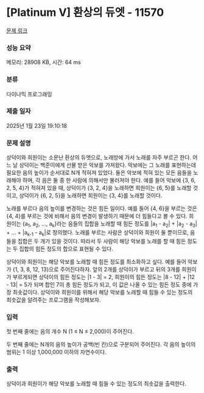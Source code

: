 # [Platinum V] 환상의 듀엣 - 11570 

[문제 링크](https://www.acmicpc.net/problem/11570) 

### 성능 요약

메모리: 28908 KB, 시간: 64 ms

### 분류

다이나믹 프로그래밍

### 제출 일자

2025년 1월 23일 19:10:18

### 문제 설명

<p>상덕이와 희원이는 소문난 환상의 듀엣으로, 노래방에 가서 노래를 자주 부르곤 한다. 어느 날 상덕이는 백준이에게 선물 받은 악보를 가져왔다. 악보에는 그 노래를 표현하는데 필요한 음의 높이가 순서대로 N개 적혀져 있었다. 둘은 악보에 적혀 있는 모든 음들을 노래해야 하며, 각 음은 둘 중 한 사람에 의해서만 불러져야 한다. 예를 들어 악보에 {3, 6, 2, 5, 4}가 적혀져 있을 때, 상덕이가 {3, 2, 4}을 노래하면 희원이는 {6, 5}를 노래할 것이고, 상덕이가 {6, 2, 5}을 노래하면 희원이는 {3, 4}를 노래할 것이다.</p>

<p>노래를 부르다 음의 높이를 변경하는 것은 힘든 일이다. 예를 들어 {4, 6}을 부르는 것은 {4, 4}를 부르는 것에 비해서 음의 변경이 발생하기 때문에 더 힘들다고 볼 수 있다. 희원이는 {a<sub>1</sub>, a<sub>2</sub>, ..., a<sub>k</sub>}라는 음들의 집합을 노래할 때 힘든 정도를 |a<sub>1</sub> - a<sub>2</sub>| + |a<sub>2</sub> - a<sub>3</sub>| + ... + |a<sub>k-1</sub> - a<sub>k</sub>|로 정의했다. 노래를 부르는 사람은 상덕이와 희원이 둘 뿐이므로, 음들을 집합은 두 개가 있을 것이다. 따라서 두 사람이 해당 악보를 노래를 할 때 힘든 정도는 두 집합의 힘든 정도의 합으로 표현될 수 있다.</p>

<p>상덕이와 희원이는 해당 악보를 노래할 때 힘든 정도를 최소화하고 싶다. 예를 들어 악보가 {1, 3, 8, 12, 13}으로 주어진다하자. 앞의 2개를 상덕이가 부르고 뒤의 3개를 희원이가 부르게되면 상덕이의 힘든 정도는 |1 - 3| = 2, 희원이의 힘든 정도는 |8 - 12| + |12 - 13| = 5가 되며 합인 7이 총 힘든 정도가 되고, 이 값은 나올 수 있는 힘든 정도 중에 가장 최솟값이다. 상덕이와 희원이를 위해서 해당 악보를 노래할 때 힘들 수 있는 정도의 최솟값을 알려주는 프로그램을 작성해보자.</p>

### 입력 

 <p>첫 번째 줄에는 음의 개수 N (1 ≤ N ≤ 2,000)이 주어진다.</p>

<p>두 번째 줄에는 N개의 음의 높이가 공백(빈 칸)으로 구분되어 주어진다. 각 음의 높이의 범위는 1 이상 1,000,000 이하의 자연수이다.</p>

### 출력 

 <p>상덕이과 희원이가 해당 악보를 노래할 때 힘들 수 있는 정도의 최솟값을 출력한다.</p>

